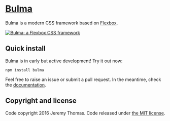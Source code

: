 # [Bulma](http://bulma.io)

Bulma is a modern CSS framework based on [Flexbox](https://developer.mozilla.org/en-US/docs/Web/CSS/CSS_Flexible_Box_Layout/Using_CSS_flexible_boxes).

[![Bulma: a Flexbox CSS framework](https://raw.githubusercontent.com/jgthms/bulma/master/images/bulma-banner.png)](http://bulma.io)

## Quick install

Bulma is in early but active development! Try it out now:

```
npm install bulma
```

Feel free to raise an issue or submit a pull request. In the meantime, check the [documentation](http://bulma.io/documentation/overview/start).

## Copyright and license

Code copyright 2016 Jeremy Thomas. Code released under [the MIT license](https://github.com/jgthms/bulma/blob/master/LICENSE).

